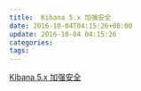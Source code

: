 ```yaml
---
title:  Kibana 5.x 加强安全
date: 2016-10-04T04:15:26+08:00
update: 2016-10-04 04:15:26
categories:
tags:
---
```

[ Kibana 5.x 加强安全 ](http://blog.csdn.net/choelea/article/details/53841218)
